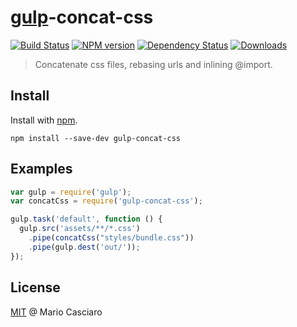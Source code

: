 # [gulp](https://github.com/wearefractal/gulp)-concat-css
[![Build Status](https://secure.travis-ci.org/mariocasciaro/gulp-concat-css.png?branch=master)](https://travis-ci.org/mariocasciaro/gulp-concat-css)
[![NPM version](http://img.shields.io/npm/v/gulp-concat-css.svg)](https://www.npmjs.org/package/gulp-concat-css)
[![Dependency Status](https://david-dm.org/mariocasciaro/gulp-concat-css.svg)](https://david-dm.org/mariocasciaro/gulp-concat-css)
[![Downloads](http://img.shields.io/npm/dm/gulp-concat-css.svg)](https://www.npmjs.org/package/gulp-concat-css)

> Concatenate css files, rebasing urls and inlining @import.

## Install

Install with [npm](https://npmjs.org/package/gulp-concat-css).

```
npm install --save-dev gulp-concat-css
```

## Examples

```js
var gulp = require('gulp');
var concatCss = require('gulp-concat-css');

gulp.task('default', function () {
  gulp.src('assets/**/*.css')
    .pipe(concatCss("styles/bundle.css"))
    .pipe(gulp.dest('out/'));
});
```

## License

[MIT](http://en.wikipedia.org/wiki/MIT_License) @ Mario Casciaro

